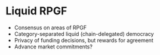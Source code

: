 # Liquid RPGF

- Consensus on areas of RPGF
- Category-separated liquid (chain-delegated) democracy
- Privacy of funding decisions, but rewards for agreement
- Advance market commitments?